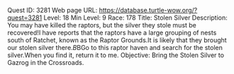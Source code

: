 Quest ID: 3281
Web page URL: https://database.turtle-wow.org/?quest=3281
Level: 18
Min Level: 9
Race: 178
Title: Stolen Silver
Description: You may have killed the raptors, but the silver they stole must be recovered!I have reports that the raptors have a large grouping of nests south of Ratchet, known as the Raptor Grounds.It is likely that they brought our stolen silver there.$B$BGo to this raptor haven and search for the stolen silver.When you find it, return it to me.
Objective: Bring the Stolen Silver to Gazrog in the Crossroads.
